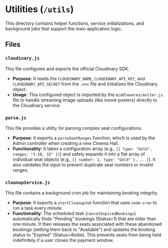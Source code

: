 # Utilities (`/utils`)

This directory contains helper functions, service initializations, and background jobs that support the main application logic.

## Files

### `cloudinary.js`

This file configures and exports the official Cloudinary SDK.

* **Purpose**: It reads the `CLOUDINARY_NAME`, `CLOUDINARY_API_KEY`, and `CLOUDINARY_API_SECRET` from the `.env` file and initializes the Cloudinary object.
* **Usage**: This configured object is imported by the `middlewares/multer.js` file to handle streaming image uploads (like movie posters) directly to the Cloudinary service.

### `parse.js`

This file provides a utility for parsing complex seat configurations.

* **Purpose**: It exports a `parseSeatRanges` function, which is used by the Admin controller when creating a new Cinema Hall.
* **Functionality**: It takes a configuration array (e.g., `[{ type: "Gold", ranges: "1-10, 15" }]`) and safely expands it into a flat array of individual seat objects (e.g., `[{ number: 1, type: "Gold" }, ...]`). It also validates the input to prevent duplicate seat numbers or invalid ranges.

### `cleanupService.js`

This file contains a background cron job for maintaining booking integrity.

* **Purpose**: It exports a `startCleanupJob` function that uses `node-cron` to run a task every minute.
* **Functionality**: The scheduled task (`cancelExpiredBookings`) automatically finds "Pending" bookings (Status=1) that are older than one minute. It then releases the seats associated with these abandoned bookings (setting them back to "Available") and updates the booking status to "Expired" (Status=4tobe). This prevents seats from being held indefinitely if a user closes the payment window.